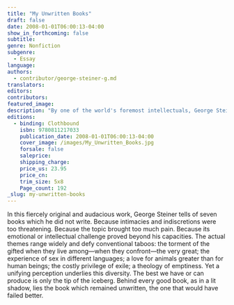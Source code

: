 ```yaml
---
title: "My Unwritten Books"
draft: false
date: 2008-01-01T06:00:13-04:00
show_in_forthcoming: false
subtitle:
genre: Nonfiction
subgenre:
  - Essay
language:
authors:
  - contributor/george-steiner-g.md
translators:
editors:
contributors:
featured_image:
description: "By one of the world's foremost intellectuals, George Steiner's My Unwritten Books meditates upon seven books he had long had in mind to write, but never did. Massively erudite, the essays are also brave, unflinching, and wholly personal. "
editions:
  - binding: Clothbound
    isbn: 9780811217033
    publication_date: 2008-01-01T06:00:13-04:00
    cover_image: /images/My_Unwritten_Books.jpg
    forsale: false
    saleprice:
    shipping_charge:
    price_us: 23.95
    price_cn:
    trim_size: 5x8
    Page_count: 192
_slug: my-unwritten-books
---
```


In this fiercely original and audacious work, George Steiner tells of seven books which he did not write. Because intimacies and indiscretions were too threatening. Because the topic brought too much pain. Because its emotional or intellectual challenge proved beyond his capacities. The actual themes range widely and defy conventional taboos: the torment of the gifted when they live among—when they confront—the very great; the experience of sex in different languages; a love for animals greater than for human beings; the costly privilege of exile; a theology of emptiness. Yet a unifying perception underlies this diversity. The best we have or can produce is only the tip of the iceberg. Behind every good book, as in a lit shadow, lies the book which remained unwritten, the one that would have failed better.

